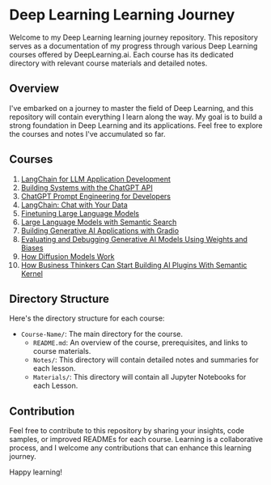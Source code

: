 # Deep Learning Learning Journey

Welcome to my Deep Learning learning journey repository. This repository serves as a documentation of my progress through various Deep Learning courses offered by DeepLearning.ai. Each course has its dedicated directory with relevant course materials and detailed notes.

## Overview

I've embarked on a journey to master the field of Deep Learning, and this repository will contain everything I learn along the way. My goal is to build a strong foundation in Deep Learning and its applications. Feel free to explore the courses and notes I've accumulated so far.

## Courses

1. [LangChain for LLM Application Development](https://github.com/mcakyerima/DeepLearning.ai_journey/tree/main/LangChain%20for%20LLM%20Application%20Development)
2. [Building Systems with the ChatGPT API](./Building-Systems-with-ChatGPT-API)
3. [ChatGPT Prompt Engineering for Developers](./ChatGPT-Prompt-Engineering)
4. [LangChain: Chat with Your Data](./LangChain-Chat-with-Your-Data)
5. [Finetuning Large Language Models](./Finetuning-Large-Language-Models)
6. [Large Language Models with Semantic Search](./Large-Language-Models-Semantic-Search)
7. [Building Generative AI Applications with Gradio](./Building-Generative-AI-Applications)
8. [Evaluating and Debugging Generative AI Models Using Weights and Biases](./Evaluating-Debugging-Generative-AI-Models)
9. [How Diffusion Models Work](./How-Diffusion-Models-Work)
10. [How Business Thinkers Can Start Building AI Plugins With Semantic Kernel](./Building-AI-Plugins-Semantic-Kernel)

## Directory Structure

Here's the directory structure for each course:

- `Course-Name/`: The main directory for the course.
    - `README.md`: An overview of the course, prerequisites, and links to course materials.
    - `Notes/`: This directory will contain detailed notes and summaries for each lesson.
    - `Materials/`: This directory will contain all Jupyter Notebooks for each Lesson.

## Contribution

Feel free to contribute to this repository by sharing your insights, code samples, or improved READMEs for each course. Learning is a collaborative process, and I welcome any contributions that can enhance this learning journey.

Happy learning!
